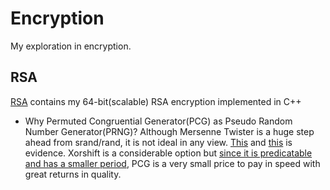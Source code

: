 # Encryption
My exploration in encryption.

## RSA
[RSA](/RSA) contains my 64-bit(scalable) RSA encryption implemented in C++ 

* Why Permuted Congruential Generator(PCG) as Pseudo Random Number Generator(PRNG)?
Although Mersenne Twister is a huge step ahead from srand/rand, it is not ideal in any view. [This](https://www.pcg-random.org/other-rngs.html) and [this](https://arxiv.org/pdf/1910.06437.pdf) is evidence. Xorshift is a considerable option but [since it is predicatable and has a smaller period](https://arvid.io/2018/07/02/better-cxx-prng/#fnref3), PCG is a very small price to pay in speed with great returns in quality.  
